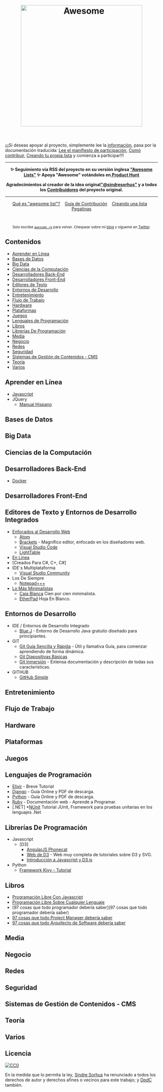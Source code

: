 <h1 align="center">
	<img width="400" src="https://cdn.rawgit.com/sindresorhus/awesome/master/media/logo.svg" alt="Awesome">
	<br>
	<br>
</h1>

¡¡¡Si deseas apoyar al proyecto, simplemente lee la [información](https://github.com/DpdC/awesome-in-spanish/blob/espanol-beta-1_0/main-information.md#inicio), pasa por la documentación traducida:  [Lee el manifiesto de participación](https://github.com/DpdC/awesome-in-spanish/blob/espanol-beta-1_0/awesome.md#el-manifiesto-awesome), [Comó contribuir](https://github.com/DpdC/awesome-in-spanish/blob/espanol-beta-1_0/contributing.md), [Creando tu propia lista](https://github.com/DpdC/awesome-in-spanish/blob/espanol-beta-1_0/create-list.md#crear-tu-propia-lista) y comienza a participar!!!

 
 ---
<p align="center">
	<b>✨ Seguimiento vía RSS del proyecto en su versión inglesa <a href="https://awesomeweekly.co">"Awesome Lists"</a> ✨</b>
	<b> Apoya "Awesome" votándoles en<a href="https://www.producthunt.com/posts/awesome-weekly"> Product Hunt</a></b>
</p>
 <p align="center">
<b>Agradecimientos al creador de la idea original<a href="https://github.com/sindresorhus/">"@sindresorhus"</a> y a todos los <a href="https://github.com/sindresorhus/awesome/graphs/contributors">Contribuidores</a>  del proyecto original.</b>

---

<p align="center">
	<a href="awesome.md">Qué es "awesome list"?</a>&nbsp;&nbsp;&nbsp;
	<a href="contributing.md">Guía de Contribución</a>&nbsp;&nbsp;&nbsp;
	<a href="create-list.md">Creando una lista</a>&nbsp;&nbsp;&nbsp;
	<a href="https://www.stickermule.com/marketplace/10034-awesome">Pegatinas</a>
</p>

<br>

<p align="center">
	<sub>Solo escribe <a href="https://awesome.re"><code>awesome.re</code></a> para volver. Chequear sobre mi <a href="https://blog.sindresorhus.com">blog</a> y sígueme en <a href="https://twitter.com/sindresorhus">Twitter</a>.</sub>
</p>


## Contenidos

- [Aprender en Línea](#aprender-en-línea)
- [Bases de Datos](#bases-de-datos)
- [Big Data](#big-data)
- [Ciencias de la Computación](#ciencias-de-la-computación)
- [Desarrolladores Back-End](#desarrolladores-back-end)
- [Desarrolladores Front-End](#desarrolladores-front-end)
- [Editores de Texto](#editores-de-texto-e-ide)
- [Entornos de Desarrollo](#entornos-de-desarrollo)
- [Entretenimiento](#entretenimiento)
- [Flujo de Trabajo](#flujo-de-trabajo)
- [Hardware](#hardware)
- [Plataformas](#plataformas)
- [Juegos](#juegos)
- [Lenguajes de Programación](#lenguajes-de-programación)
- [Libros](#libros)
- [Librerías De Programación](#librerías-de-programación)
- [Media](#media)
- [Negocio](#negocio)
- [Redes](#redes)
- [Seguridad](#seguridad)
- [Sistemas de Gestión de Contenidos - CMS](#sistemas-de-gestión-de-contenidos-cms)
- [Teoría](#teoría)
- [Varios](#varios)


## Aprender en Línea

* [Javascript](https://github.com/DpdC/learn-javascript-spanish#aprendiendo-javascript-en-español---)
* JQuery
  * [Manual Hispano](http://mundosica.github.io/tutorial_hispano_jQuery/)

## Bases de Datos

## Big Data

## Ciencias de la Computación

## Desarrolladores Back-End
 * [Docker](https://github.com/brunocascio/docker-espanol#docker)

## Desarrolladores Front-End

## Editores de Texto y Entornos de Desarrollo Integrados

* [Enfocados al Desarrollo Web]()
  * [Atom](https://atom.io/)
  * [Brackets](http://brackets.io/) - Magnífico editor, enfocado en los diseñadores web.
  * [Visual Studio Code](https://code.visualstudio.com/)
  * [LightTable](https://github.com/LightTable/LightTable)
* [En Línea](https://github.com/DpdC/editores-online#editores-en-línea--online--versión-web--)
* [Creados Para C#, C+, C#]
* IDE´s Multiplataforma
  * [Visual Studio Community](https://www.visualstudio.com/vs/community/)
* Los De Siempre
  * [Notepad+++](https://notepad-plus-plus.org/)
* [Lo Más Minimalistas]()
  * [Caja Blanca](https://write-box.appspot.com/) Cien por cien minimalista.
  * [EtherPad](https://yourpart.eu/) Hoja En Blanco. 

## Entornos de Desarrollo

* IDE / Entornos de Desarrollo Integrado
  * [Blue J](https://bluej.org/) - Entorno de Desarrollo Java gratuito diseñado para principiantes.
* GIT
  * [Git Guía Sencilla y Rápida](http://rogerdudler.github.io/git-guide/index.es.html) - Útil y llamativa Guía, para comenzar aprendiendo de forma dinámica.
  * [Git Diapositivas Básicas](https://github.com/StudentTechClubAsturias/TallerGitBasico/blob/master/slides.pdf)
  * [Git Inmersión](http://esparta.github.io/gitimmersion-spanish/) - Extensa documentación y descripción de todas sus características.
* GITHUB
  * [GitHub Simple](https://github.com/MrOutis/GitHub-Simple)

## Entretenimiento

## Flujo de Trabajo

## Hardware

## Plataformas

## Juegos

## Lenguajes de Programación

* [Elixir](https://github.com/AlexMaguey/Elixir-Tutorial) - Breve Tutorial
* [Django](http://djangotutorial.readthedocs.io/es/1.8/) - Guía Online y PDF de descarga. 
* [Python](https://github.com/PyAr/tutorial) - Guía Online y PDF de descarga. 
* [Ruby](http://rubysur.org/aprende.a.programar/) - Documentación web - Aprende a Programar.
* [.NET]
  *[NUnit](https://github.com/marcel-valdez/tutorial_nunit#tutorial-de-nunit) Tutorial JUnit, Framework para pruebas unitarias en los lenguajes .Net

## Librerías De Programación

* Javascript
  * [D3]
    * [AngularJS Phonecat](https://github.com/miguelmaquino/phonecat-es)
    * [Web de D3](http://gcoch.github.io/D3-tutorial/) - Web muy completa de tutoriales sobre D3 y SVG.
    * [Introducción a Javascript y D3.js](https://github.com/palamago/intro-js-d3)
* Python
  * [Framework Kivy - Tutorial](https://github.com/erknrio/kivy-tutorial/wiki/Kivy-Interfaz-Grid)

## Libros

* [Programación Libre Con Javascript](https://github.com/vhf/free-programming-books/blob/master/free-programming-books-es.md#javascript)
* [Programación Libre Sobre Cualquier Lenguaje](https://github.com/vhf/free-programming-books/free-programming-books-es.md)
* [97 cosas que todo programador debería saber](97 cosas que todo programador debería saber)
* [97 cosas que todo Project Manager debería saber](https://github.com/esparta/97cosas)
* [97 cosas que todo Arquitecto de Software debería saber](https://github.com/esparta/97cosas)

## Media

## Negocio

## Redes

## Seguridad

## Sistemas de Gestión de Contenidos - CMS

## Teoría

## Varios


## Licencia

[![CC0](http://mirrors.creativecommons.org/presskit/buttons/88x31/svg/cc-zero.svg)](https://creativecommons.org/publicdomain/zero/1.0/)

En la medida que lo permita la ley, [Sindre Sorhus](http://sindresorhus.com) ha renunciado a todos los derechos de autor y derechos afines o vecinos para este trabajo; y [DpdC](http://pabloalvarezcorredera.com) también.
